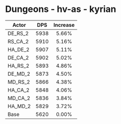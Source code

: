 # Dungeons - hv-as - kyrian
| Actor | DPS | Increase |
|---|:---:|:---:|
|DE_RS_2|5938|5.66%|
|RS_CA_2|5910|5.16%|
|HA_DE_2|5907|5.11%|
|DE_CA_2|5902|5.02%|
|HA_RS_2|5893|4.86%|
|DE_MD_2|5873|4.50%|
|MD_RS_2|5866|4.38%|
|HA_CA_2|5848|4.06%|
|MD_CA_2|5836|3.84%|
|HA_MD_2|5829|3.72%|
|Base|5620|0.00%|
